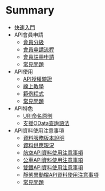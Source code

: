 # Summary

* [快速入門](README.md)
* API會員申請
  * [會員分級](member/MemberType.md)
  * [會員申請流程](member/RegisterSOP.md)
  * [會員註冊申請](member/GoRegister.md)
  * [常見問題](member/MemberFAQ.md) 
* API使用
  * [API授權驗證](api/HMac.md)
  * [線上教學](api/Demo.md)
  * [範例程式](api/Code.md)
  * [常見問題](api/FAQ.md)
* API特色
  * [URI命名原則](api/URI.md)
  * [支援OData查詢語法](api/OData.md)    
* API資料使用注意事項
  * [資料服務版本說明](FAQ/Version.md)
  * [資料供應現況](FAQ/SupplyStatus.md)
  * [航空API資料使用注意事項](FAQ/Aviation.md)
  * [公車API資料使用注意事項](FAQ/Bus.md)
  * [雙鐵API資料使用注意事項](FAQ/Rail.md)
  * [靜態異動檔API資料使用注意事項](FAQ/Variation.md)
  * [常見問題](FAQ/FAQ.md)    



